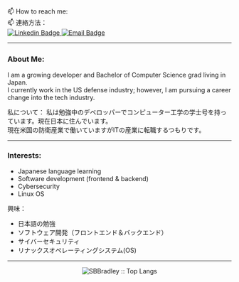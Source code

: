 <!-- ### Hi there 👋
**SBBradley/SBBradley** is a ✨ _special_ ✨ repository because its `README.md` (this file) appears on your GitHub profile.
Here are some ideas to get you started:
- 🔭 I’m currently working on ...
- 🌱 I’m currently learning ...
- 👯 I’m looking to collaborate on ... 
- 🤔 I’m looking for help with ...
- 💬 Ask me about ...
- 😄 Pronouns: ...
- ⚡ Fun fact: ... -->

📫 How to reach me:<br>
📫 連絡方法：<br>
<a href="https://www.linkedin.com/in/sbbradley">![Linkedin Badge](https://img.shields.io/badge/-SBBradley-blue?style=flat&logo=Linkedin&logoColor=white)
<a href="mailto:SBBradley8@protonmail.com">![Email Badge](https://img.shields.io/badge/-SBBradley8@protonmail.com-grey?style=flat&logo=Email&logoColor=darkgrey)</a>
  
---

### About Me:　
I am a growing developer and Bachelor of Computer Science grad living in Japan.<br>
I currently work in the US defense industry; however, I am pursuing a career change into the tech industry.

私について：
私は勉強中のデベロッパーでコンピューター工学の学士号を持っています。現在日本に住んでいます。<br>
現在米国の防衛産業で働いていますがITの産業に転職するつもりです。

---
  
### Interests: 
- Japanese language learning
- Software development (frontend & backend)
- Cybersecurity
- Linux OS
  
興味：
- 日本語の勉強
- ソフトウェア開発（フロントエンド＆バックエンド）
- サイバーセキュリティ
- リナックスオペレーティングシステム(OS)

--- 

<p align="center"><img src="https://github-readme-stats.vercel.app/api/top-langs/?username=SBBradley&langs_count=10&theme=monokai&layout=compact" alt="SBBradley :: Top Langs" /></p>
